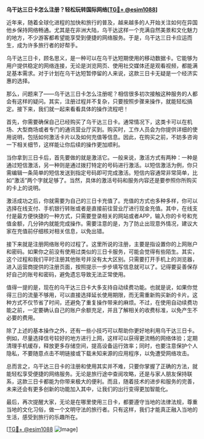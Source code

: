 **乌干达三日卡怎么注册？轻松玩转国际网络[[TG💪+ @esim1088](https://t.me/s/esim1088)]**

近年来，随着全球化进程的加快和旅行的普及，越来越多的人开始关注如何在异国他乡保持网络畅通。尤其是在非洲大陆，乌干达这样一个充满自然美景和文化魅力的地方，不少游客都希望能享受到便捷的网络服务。于是，乌干达三日卡应运而生，成为许多旅行者的好帮手。

乌干达三日卡，顾名思义，是一种可以在乌干达短期使用的移动数据卡。它能够为用户提供稳定的网络连接，无论是浏览网页、使用社交媒体还是观看视频，都能满足基本需求。对于计划在乌干达短暂停留的人来说，这款三日卡无疑是一个经济实惠的选择。

那么，问题来了——乌干达三日卡怎么注册呢？相信很多初次接触这种服务的人都会有这样的疑问。其实，注册过程并不复杂，只要按照步骤来操作，就能轻松搞定。接下来，我们就一起来看看具体的操作流程吧！

首先，你需要确保自己已经购买了乌干达三日卡。通常情况下，这类卡可以在机场、大型商场或者专门的通讯营业厅买到。购买时，工作人员会为你提供详细的使用说明，包括如何激活卡片以及如何充值等信息。因此，在购买之前，不妨多咨询一下相关细节，这样能让你后续的操作更加顺利。

当你拿到三日卡后，首先要做的就是激活它。一般来说，激活方式有两种：一种是通过短信激活，另一种则是通过拨打特定的号码进行激活。以短信激活为例，你只需编辑一条简单的短信发送到指定号码即可完成激活。短信内容通常非常简单，比如“激活”两个字就足够了。当然，具体的激活号码和服务内容还是要参照你所购买的卡上的说明。

激活成功之后，你就需要为自己的三日卡充值了。充值的方式也多种多样，你可以选择在线支付、手机银行转账或者是直接前往营业厅进行现金充值。其中，在线支付是最方便快捷的一种方式，只需要登录相关的网站或者APP，输入你的卡号和充值金额，几分钟内就能完成操作。需要注意的是，为了防止出现意外情况，建议大家在充值前仔细核对相关信息，以免出错。

接下来就是注册网络账号的过程了。这里所说的注册，主要是指设置你的上网账户和密码。如果你之前没有使用过类似的三日卡服务，可能会觉得有些陌生。其实，这个过程和我们平时注册其他账号并没有太大区别。只需要打开手机上的浏览器，进入运营商提供的注册页面，按照提示一步步填写信息就可以了。记得要妥善保存好自己的账号和密码，避免遗忘导致无法正常使用。

值得一提的是，现在的乌干达三日卡大多支持自动续费功能。也就是说，如果你觉得三日的流量不够用，可以直接选择延长使用期限，而无需重新购买新的卡片。这种方式不仅节省了时间，还避免了重复操作带来的麻烦。不过，在使用自动续费功能之前，一定要确认自己的账户余额充足，并且了解相关的收费标准，以免产生不必要的费用。

除了上述的基本操作之外，还有一些小技巧可以帮助你更好地利用乌干达三日卡。例如，尽量选择信号较好的地方进行上网，这样可以获得更流畅的网络体验；定期清理手机缓存，释放更多存储空间，提高设备运行效率；同时，也要注意保护个人隐私，不要随意点击不明链接或下载未知来源的应用程序，以免遭受网络攻击。

总而言之，乌干达三日卡的注册和使用其实并不难，只要你掌握了正确的方法，就能轻松享受便捷的网络服务。无论是旅行途中查阅攻略，还是与家人朋友保持联系，这款三日卡都能为你带来极大的便利。而且，随着技术的进步和服务的完善，未来还会有更多创新的功能加入其中，让我们的出行变得更加智能化。

最后，再次提醒大家，无论是在哪里使用三日卡，都要遵守当地的法律法规，尊重当地的文化习俗，做一个文明守法的旅行者。只有这样，我们才能真正融入当地的生活，感受到旅行的乐趣所在。

[[TG💪+ @esim1088](https://t.me/s/esim1088) ![Image](https://i.postimg.cc/4NQfJmqS/Snipaste-2025-05-13-00-14-12.png)]